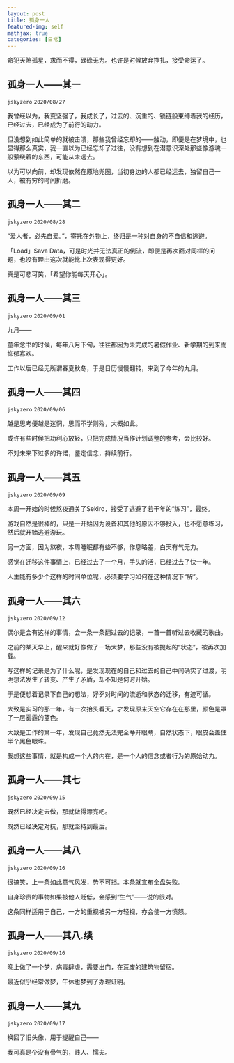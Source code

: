 ```yaml
---
layout: post
title: 孤身一人
featured-img: self
mathjax: true
categories: [日常]
---
```


命犯天煞孤星，求而不得，碌碌无为。也许是时候放弃挣扎，接受命运了。

<!--more-->

## 孤身一人——其一
`jskyzero` `2020/08/27`

我曾经以为，我变坚强了，我成长了，过去的、沉重的、锁链般束缚着我的经历，已经过去，已经成为了前行的动力。

但没想到如此简单的就被击溃，那些我曾经忘却的——触动，即便是在梦境中，也显得那么真实，我一直以为已经忘却了过往，没有想到在潜意识深处那些像游魂一般萦绕着的东西，可能从未远去。

以为可以向前，却发现依然在原地兜圈，当初身边的人都已经远去，独留自己一人，被有穷的时间折磨。


## 孤身一人——其二
`jskyzero` `2020/08/28`

“爱人者，必先自爱。”，寄托在外物上，终归是一种对自身的不自信和逃避。

「Load」Sava Data，可是时光并无法真正的倒流，即便是再次面对同样的问题，也没有理由这次就能比上次表现得更好。

真是可悲可笑，「希望你能每天开心」。


## 孤身一人——其三
`jskyzero` `2020/09/01`

九月——

童年念书的时候，每年八月下旬，往往都因为未完成的暑假作业、新学期的到来而抑郁寡欢。

工作以后已经无所谓春夏秋冬，于是日历慢慢翻转，来到了今年的九月。


## 孤身一人——其四
`jskyzero` `2020/09/06`

越是思考便越是迷惘，思而不学则殆，大概如此。

或许有些时候把功利心放轻，只把完成情况当作计划调整的参考，会比较好。

不对未来下过多的许诺，鉴定信念，持续前行。


## 孤身一人——其五
`jskyzero` `2020/09/09`

本周一开始的时候熬夜通关了Sekiro，接受了逃避了若干年的“练习”，最终。

游戏自然是很棒的，只是一开始因为设备和其他的原因不够投入，也不愿意练习，然后就开始逃避游玩。

另一方面，因为熬夜，本周睡眠都有些不够，作息略差，白天有气无力。

感觉在迁移这件事情上，已经过去了一个月，手头的活，已经过去了快一年。

人生能有多少个这样的时间单位呢，必须要学习如何在这种情况下“解”。


## 孤身一人——其六
`jskyzero` `2020/09/12`

偶尔是会有这样的事情，会一条一条翻过去的记录，一首一首听过去收藏的歌曲。

之前的某天早上，醒来就好像做了一场大梦，那些没有被提起的“状态”，被再次加载。

写这样的记录是为了什么呢，是发现现在的自己和过去的自己中间确实了过渡，明明想法发生了转变、产生了矛盾，却不知是何时开始。

于是便想着记录下自己的想法，好歹对时间的流逝和状态的迁移，有迹可循。

大致是实习的那一年，有一次抬头看天，才发现原来天空它存在在那里，颜色是罩了一层雾霾的蓝色。

大致是工作的第一年，发现自己竟然无法完全睁开眼睛，自然状态下，眼皮会盖住半个黑色眼珠。

我想这些事情，就是构成一个人的内在，是一个人的信念或者行为的原始动力。


## 孤身一人——其七
`jskyzero` `2020/09/15`

既然已经决定去做，那就做得漂亮吧。

既然已经决定对抗，那就坚持到最后。


## 孤身一人——其八
`jskyzero` `2020/09/16`

很搞笑，上一条如此意气风发，势不可挡。本条就宣布全盘失败。

自身珍贵的事物如果被他人贬低，会感到“生气”——说的很对。

这条同样适用于自己，一方的重视被另一方轻视，亦会使一方愤怒。


## 孤身一人——其八.续
`jskyzero` `2020/09/16`

晚上做了一个梦，病毒肆虐，需要出门，在荒废的建筑物留宿。

最近似乎经常做梦，午休也梦到了办理证明。


## 孤身一人——其九
`jskyzero` `2020/09/17`

换回了旧头像，用于提醒自己——

我可真是个没有骨气的，贱人、懦夫。

